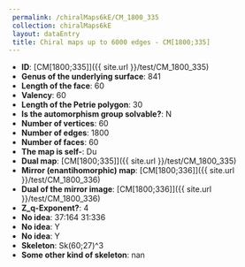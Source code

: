 ```yaml
--- 
 permalink: /chiralMaps6kE/CM_1800_335 
 collection: chiralMaps6kE
 layout: dataEntry
 title: Chiral maps up to 6000 edges - CM[1800;335]
---
```


- **ID**: [CM[1800;335]]({{ site.url }}/test/CM_1800_335)
- **Genus of the underlying surface**: 841
- **Length of the face**: 60
- **Valency**: 60
- **Length of the Petrie polygon**: 30
- **Is the automorphism group solvable?**: N
- **Number of vertices**: 60
- **Number of edges**: 1800
- **Number of faces**: 60
- **The map is self-**: Du
- **Dual map**: [CM[1800;335]]({{ site.url }}/test/CM_1800_335)
- **Mirror (enantihomorphic) map**: [CM[1800;336]]({{ site.url }}/test/CM_1800_336)
- **Dual of the mirror image**: [CM[1800;336]]({{ site.url }}/test/CM_1800_336)
- **Z_q-Exponent?**: 4
- **No idea**:  37:164 31:336
- **No idea**: Y
- **No idea**: Y
- **Skeleton**: Sk(60;27)^3
- **Some other kind of skeleton**: nan
